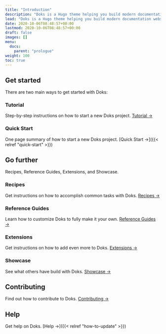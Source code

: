 ```yaml
---
title: "Introduction"
description: "Doks is a Hugo theme helping you build modern documentation websites that are secure, fast, and SEO-ready — by default."
lead: "Doks is a Hugo theme helping you build modern documentation websites that are secure, fast, and SEO-ready — by default."
date: 2020-10-06T08:48:57+00:00
lastmod: 2020-10-06T08:48:57+00:00
draft: false
images: []
menu:
  docs:
    parent: "prologue"
weight: 100
toc: true
---
```


## Get started

There are two main ways to get started with Doks:

### Tutorial

Step-by-step instructions on how to start a new Doks project. [Tutorial →](https://getdoks.org/tutorial/introduction/)

### Quick Start

One page summary of how to start a new Doks project. [Quick Start →]({{< relref "quick-start" >}})

## Go further

Recipes, Reference Guides, Extensions, and Showcase.

### Recipes

Get instructions on how to accomplish common tasks with Doks. [Recipes →](https://getdoks.org/docs/recipes/project-configuration/)

### Reference Guides

Learn how to customize Doks to fully make it your own. [Reference Guides →](https://getdoks.org/docs/reference-guides/security/)

### Extensions

Get instructions on how to add even more to Doks. [Extensions →](https://getdoks.org/docs/extensions/breadcrumb-navigation/)

### Showcase

See what others have build with Doks. [Showcase →](https://getdoks.org/showcase/electric-blocks/)

## Contributing

Find out how to contribute to Doks. [Contributing →](https://getdoks.org/docs/contributing/how-to-contribute/)

## Help

Get help on Doks. [Help →]({{< relref "how-to-update" >}})
